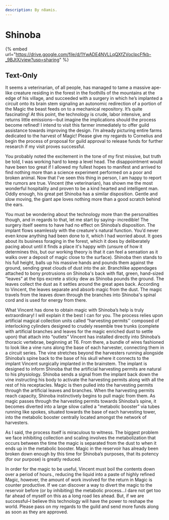 ```yaml
---
description: By n8amis.
---
```


# Shinoba

{% embed url="https://drive.google.com/file/d/1YwADE4NVLLqQXfZVocIpcFfkb-_9BJtX/view?usp=sharing" %}

## Text-Only

It seems a veterinarian, of all people, has managed to tame a massive ape-like creature residing in the forest in the foothills of the mountains at the edge of his village, and succeeded with a surgery in which he’s implanted a circuit onto its brain stem signaling an autonomic redirection of a portion of the Magic the beast feeds on to a mechanical repository. It’s quite fascinating! At this point, the technology is crude, labor intensive, and returns little emissions—but imagine the implications should the process become refined! I intend to visit this farmer immediately to offer guild assistance towards improving the design. I’m already picturing entire farms dedicated to the harvest of Magic! Please give my regards to Cornelius and begin the process of proposal for guild approval to release funds for further research if my visit proves successful.

You probably noted the excitement in the tone of my first missive, but truth be told, I was working hard to keep a level head. The disappointment would have been too great if I allowed my fullest hopes to manifest and arrived to find nothing more than a science experiment performed on a poor and broken animal. Now that I’ve seen this thing in person, I am happy to report the rumors are true. Vincent (the veterinarian), has shown me the most wonderful hospitality and proven to be a kind hearted and intelligent man. Oddly enough, his great pet Shinoba has a similar disposition. Gentle and slow moving, the giant ape loves nothing more than a good scratch behind the ears.

You must be wondering about the technology more than the personalities though, and in regards to that, let me start by saying– incredible! The surgery itself seems to have had no effect on Shinoba’s disposition. The implant flows seamlessly with the creature's natural function. You’d never even know anything had been done to it, which I had worried about. It goes about its business foraging in the forest, which it does by deliberately pacing about until it finds a place it's happy with (unsure of how it determines this, but our working theory is that it can feel a sensation as it walks over a deposit of magic close to the surface). Shinoba then stands to his full height, balls up his massive hands and pounds them against the ground, sending great clouds of dust into the air. Branchlike appendages attached to bony protrusions on Shinoba's back with flat, green, hand-sized “leaves” at the tips excrete a sticky dew as Shinoba pounds the ground. The leaves collect the dust as it settles around the great apes back. According to Vincent, the leaves separate and absorb magic from the dust. The magic travels from the leaves down through the branches into Shinoba's spinal cord and is used for energy from there.

What Vincent has done to obtain magic with Shinoba’s help is truly extraordinary! I will explain it the best I can for you. The process relies upon artificial magical collection units called “harvesting permits'' composed of interlocking cylinders designed to crudely resemble tree trunks (complete with artificial branches and leaves for the magic enriched dust to settle upon) that attach into “outlets” Vincent has installed directly into Shinoba’s thoracic vertebrae, beginning at T6. From there, a bundle of wires fashioned to look like a vine runs along the base of each harvester, connecting them in a circuit series. The vine stretches beyond the harvesters running alongside Shinoba’s spine back to the base of his skull where it connects to the implant Vincent surgically implanted in the brainstem. The implant is designed to inform Shinoba that the artificial harvesting permits are natural to his physiology. Shinoba sends a signal from the implant back down the vine instructing his body to activate the harvesting permits along with all the rest of his receptacles. Magic is then pulled into the harvesting permits through the artificial leaves and branches. When the harvesting permits reach capacity, Shinoba instinctively begins to pull magic from them. As magic passes through the harvesting permits towards Shinoba’s spine, it becomes diverted into a large silow called a "metabolic booster” via tubes running like spokes, situated towards the base of each harvesting tower, into the metabolic booster centrally located amongst the network of harvesters.&#x20;

As I said, the process itself is miraculous to witness. The biggest problem we face inhibiting collection and scaling involves the metabolization that occurs between the time the magic is separated from the dust to when it ends up in the metabolic booster. Magic in the reservoir has already been broken down enough by this time for Shinoba’s purposes, that its potency (for our purpose) is greatly reduced.&#x20;

In order for the magic to be useful, Vincent must boil the contents down over a period of hours., reducing the liquid into a paste of highly refined Magic, however, the amount of work involved for the return in Magic is counter productive. If we can discover a way to divert the magic to the reservoir before (or by inhibiting) the metabolic process…I dare not get too far ahead of myself on this as a long road lies ahead. But, if we are successful–I believe this technology will have the power to reshape the world. Please pass on my regards to the guild and send more funds along as soon as they are approved.
